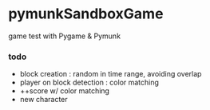 pymunkSandboxGame
=================

game test with Pygame &amp; Pymunk


### todo

- block creation : random in time range, avoiding overlap
- player on block detection : color matching
- ++score w/ color matching
- new character